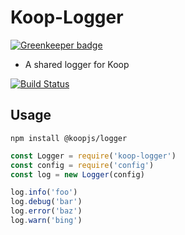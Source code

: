 # Koop-Logger

[![Greenkeeper badge](https://badges.greenkeeper.io/koopjs/koop-logger.svg)](https://greenkeeper.io/)
* A shared logger for Koop

[![Build Status](https://travis-ci.org/koopjs/koop-logger.svg?branch=master)](https://travis-ci.org/koopjs/koop-logger)

## Usage
`npm install @koopjs/logger`
```javascript
const Logger = require('koop-logger')
const config = require('config')
const log = new Logger(config)

log.info('foo')
log.debug('bar')
log.error('baz')
log.warn('bing')
```
